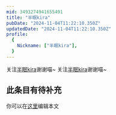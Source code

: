 ```yaml
---
mid: 3493274941655491
title: "半眠kira"
pubDate: "2024-11-04T11:22:10.350Z"
updatedDate: "2024-11-04T11:22:10.350Z"
profile:
  {
    Nickname: ["半眠kira"],
  }
---
```


关注[半眠kira](https://space.bilibili.com/3493274941655491)谢谢喵~ 关注[半眠kira](https://space.bilibili.com/3493274941655491)谢谢喵~

## 此条目有待补充
你可以在[这里](https://github.com/Yuhanawa/VTuber.ICU-Content/edit/master/v/半眠kira/index.md)编辑本文
